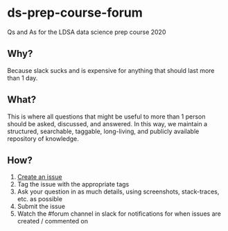 # ds-prep-course-forum

Qs and As for the LDSA data science prep course 2020

## Why?

Because slack sucks and is expensive for anything that should last more than 1 day.

## What?

This is where all questions that might be useful to more than 1 person should be asked, discussed, and answered. In this way, we maintain a structured, searchable, taggable, long-living, and publicly available repository of knowledge.

## How?

1. [Create an issue](https://github.com/LDSSA/ds-prep-course-forum/issues)
1. Tag the issue with the appropriate tags
1. Ask your question in as much details, using screenshots, stack-traces, etc. as possible
1. Submit the issue
1. Watch the #forum channel in slack for notifications for when issues are created / commented on

